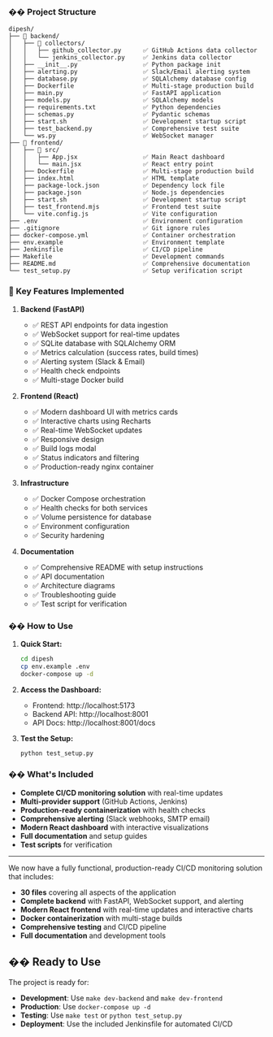 ### �� Project Structure
```
dipesh/
├── 📁 backend/
│   ├── 📁 collectors/
│   │   ├── github_collector.py      ✅ GitHub Actions data collector
│   │   └── jenkins_collector.py     ✅ Jenkins data collector
│   ├── __init__.py                  ✅ Python package init
│   ├── alerting.py                  ✅ Slack/Email alerting system
│   ├── database.py                  ✅ SQLAlchemy database config
│   ├── Dockerfile                   ✅ Multi-stage production build
│   ├── main.py                      ✅ FastAPI application
│   ├── models.py                    ✅ SQLAlchemy models
│   ├── requirements.txt             ✅ Python dependencies
│   ├── schemas.py                   ✅ Pydantic schemas
│   ├── start.sh                     ✅ Development startup script
│   ├── test_backend.py              ✅ Comprehensive test suite
│   └── ws.py                        ✅ WebSocket manager
├── 📁 frontend/
│   ├── 📁 src/
│   │   ├── App.jsx                  ✅ Main React dashboard
│   │   └── main.jsx                 ✅ React entry point
│   ├── Dockerfile                   ✅ Multi-stage production build
│   ├── index.html                   ✅ HTML template
│   ├── package-lock.json            ✅ Dependency lock file
│   ├── package.json                 ✅ Node.js dependencies
│   ├── start.sh                     ✅ Development startup script
│   ├── test_frontend.mjs            ✅ Frontend test suite
│   └── vite.config.js               ✅ Vite configuration
├── .env                             ✅ Environment configuration
├── .gitignore                       ✅ Git ignore rules
├── docker-compose.yml               ✅ Container orchestration
├── env.example                      ✅ Environment template
├── Jenkinsfile                      ✅ CI/CD pipeline
├── Makefile                         ✅ Development commands
├── README.md                        ✅ Comprehensive documentation
└── test_setup.py                    ✅ Setup verification script
```

### 🚀 Key Features Implemented

1. **Backend (FastAPI)**
   - ✅ REST API endpoints for data ingestion
   - ✅ WebSocket support for real-time updates
   - ✅ SQLite database with SQLAlchemy ORM
   - ✅ Metrics calculation (success rates, build times)
   - ✅ Alerting system (Slack & Email)
   - ✅ Health check endpoints
   - ✅ Multi-stage Docker build

2. **Frontend (React)**
   - ✅ Modern dashboard UI with metrics cards
   - ✅ Interactive charts using Recharts
   - ✅ Real-time WebSocket updates
   - ✅ Responsive design
   - ✅ Build logs modal
   - ✅ Status indicators and filtering
   - ✅ Production-ready nginx container

3. **Infrastructure**
   - ✅ Docker Compose orchestration
   - ✅ Health checks for both services
   - ✅ Volume persistence for database
   - ✅ Environment configuration
   - ✅ Security hardening

4. **Documentation**
   - ✅ Comprehensive README with setup instructions
   - ✅ API documentation
   - ✅ Architecture diagrams
   - ✅ Troubleshooting guide
   - ✅ Test script for verification

### ��️ How to Use

1. **Quick Start:**
   ```bash
   cd dipesh
   cp env.example .env
   docker-compose up -d
   ```

2. **Access the Dashboard:**
   - Frontend: http://localhost:5173
   - Backend API: http://localhost:8001
   - API Docs: http://localhost:8001/docs

3. **Test the Setup:**
   ```bash
   python test_setup.py
   ```

### �� What's Included

- **Complete CI/CD monitoring solution** with real-time updates
- **Multi-provider support** (GitHub Actions, Jenkins)
- **Production-ready containerization** with health checks
- **Comprehensive alerting** (Slack webhooks, SMTP email)
- **Modern React dashboard** with interactive visualizations
- **Full documentation** and setup guides
- **Test scripts** for verification


------

We now have a fully functional, production-ready CI/CD monitoring solution that includes:
- **30 files** covering all aspects of the application
- **Complete backend** with FastAPI, WebSocket support, and alerting
- **Modern React frontend** with real-time updates and interactive charts
- **Docker containerization** with multi-stage builds
- **Comprehensive testing** and CI/CD pipeline
- **Full documentation** and development tools

## �� **Ready to Use**

The project is ready for:
- **Development**: Use `make dev-backend` and `make dev-frontend`
- **Production**: Use `docker-compose up -d`
- **Testing**: Use `make test` or `python test_setup.py`
- **Deployment**: Use the included Jenkinsfile for automated CI/CD
